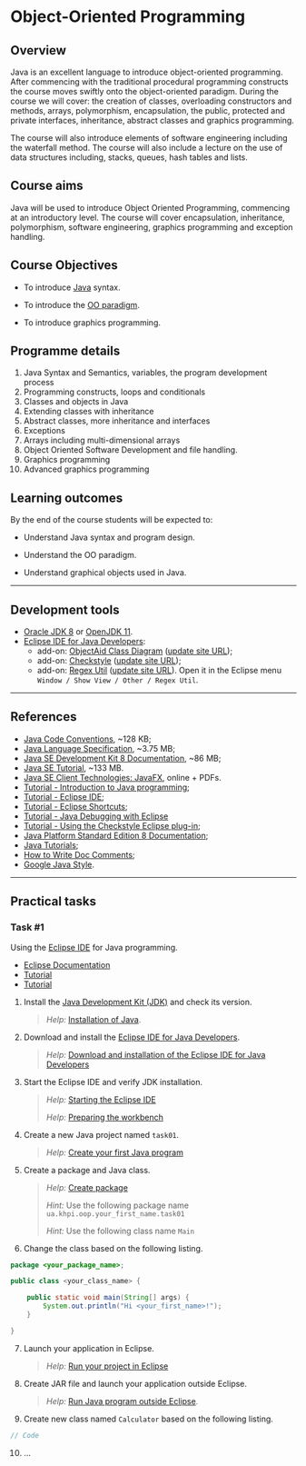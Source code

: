 # Object-Oriented Programming

## Overview
Java is an excellent language to introduce object-oriented programming. After commencing with the traditional procedural programming constructs the course moves swiftly onto the object-oriented paradigm. During the course we will cover: the creation of classes, overloading constructors and methods, arrays, polymorphism, encapsulation, the public, protected and private interfaces, inheritance, abstract classes and graphics programming.

The course will also introduce elements of software engineering including the waterfall method. The course will also include a lecture on the use of data structures including, stacks, queues, hash tables and lists.

## Course aims
Java will be used to introduce Object Oriented Programming, commencing at an introductory level. The course will cover encapsulation, inheritance, polymorphism, software engineering, graphics programming and exception handling.

## Course Objectives

- To introduce [Java](https://en.wikipedia.org/wiki/Java_(programming_language)) syntax.

- To introduce the [OO paradigm](https://en.wikipedia.org/wiki/Object-oriented_programming).

- To introduce graphics programming.

## Programme details

1. Java Syntax and Semantics, variables, the program development process
2. Programming constructs, loops and conditionals
3. Classes and objects in Java
4. Extending classes with inheritance
5. Abstract classes, more inheritance  and interfaces
6. Exceptions
7. Arrays including multi-dimensional arrays
8. Object Oriented Software Development and file handling.
9. Graphics programming
10. Advanced graphics programming

## Learning outcomes

By the end of the course students will be expected to:

- Understand Java syntax and program design.

- Understand the OO paradigm.

- Understand graphical objects used in Java.

---

<span id="soft"></span>
## Development tools

- [Oracle JDK 8](http://www.oracle.com/technetwork/java/javase/downloads/jdk8-downloads-2133151.html) or [OpenJDK 11](https://adoptopenjdk.net/?variant=openjdk11&jvmVariant=hotspot).
- [Eclipse IDE for Java Developers](http://www.eclipse.org/downloads/eclipse-packages/):
	- add-on: [ObjectAid Class Diagram](http://www.objectaid.com/class-diagram) ([update site URL](http://www.objectaid.com/update/current/));
	- add-on: [Checkstyle](https://checkstyle.org/eclipse-cs/#!/) ([update site URL](http://eclipse-cs.sourceforge.net/update));
	- add-on: [Regex Util](http://myregexp.com/eclipsePlugin.html) ([update site URL](http://regex-util.sourceforge.net/update/)). Open it in the Eclipse menu `Window / Show View / Other / Regex Util`.

---

<span id="references"></span>
## References

- [Java Code Conventions](http://www.oracle.com/technetwork/java/codeconventions-150003.pdf), ~128 KB;
- [Java Language Specification](http://docs.oracle.com/javase/specs/jls/se8/jls8.pdf), ~3.75 MB;
- [Java SE Development Kit 8 Documentation](http://www.oracle.com/technetwork/java/javase/documentation/jdk8-doc-downloads-2133158.html), ~86 MB;
- [Java SE Tutorial](http://www.oracle.com/technetwork/java/javase/java-tutorial-downloads-2005894.html), ~133 MB.
- [Java SE Client Technologies: JavaFX](http://docs.oracle.com/javase/8/javase-clienttechnologies.htm), online + PDFs.
- [Tutorial - Introduction to Java programming](http://www.vogella.com/tutorials/JavaIntroduction/article.html);
- [Tutorial - Eclipse IDE](http://www.vogella.com/tutorials/Eclipse/article.html);
- [Tutorial - Eclipse Shortcuts](http://www.vogella.com/tutorials/EclipseShortcuts/article.html);
- [Tutorial - Java Debugging with Eclipse](http://www.vogella.com/tutorials/EclipseDebugging/article.html)
- [Tutorial - Using the Checkstyle Eclipse plug-in](http://www.vogella.com/tutorials/Checkstyle/article.html);
- [Java Platform Standard Edition 8 Documentation](http://docs.oracle.com/javase/8/docs/);
- [Java Tutorials](http://docs.oracle.com/javase/tutorial/index.html);
- [How to Write Doc Comments](http://www.oracle.com/technetwork/java/javase/documentation/index-137868.html);
- [Google Java Style](http://google-styleguide.googlecode.com/svn/trunk/javaguide.html).

---

## Practical tasks

### Task #1

Using the [Eclipse IDE](https://www.eclipse.org/ide/) for Java programming.

- [Eclipse Documentation](http://help.eclipse.org/)
- [Tutorial](https://www.tutorialspoint.com/eclipse)
- [Tutorial](https://www.vogella.com/tutorials/Eclipse/article.html)

1. Install the [Java Development Kit (JDK)](https://adoptopenjdk.net/?variant=openjdk11&jvmVariant=hotspot) and check its version.

	> *Help:* [Installation of Java](https://www.vogella.com/tutorials/JavaIntroduction/article.html#installation-of-java).
	
2. Download and install the [Eclipse IDE for Java Developers](https://eclipse.org/downloads/eclipse-packages/).

	> *Help:* [Download and installation of the Eclipse IDE for Java Developers](https://www.vogella.com/tutorials/Eclipse/article.html#download-and-installation-of-the-eclipse-ide-for-java-developers)

3. Start the Eclipse IDE and verify JDK installation.

	> *Help:* [Starting the Eclipse IDE](https://www.vogella.com/tutorials/Eclipse/article.html#starting-the-eclipse-ide)
	>
	> *Help:* [Preparing the workbench](https://help.eclipse.org/2019-09/topic/org.eclipse.jdt.doc.user/gettingStarted/qs-2.htm)
	
4. Create a new Java project named `task01`.

	> *Help:* [Create your first Java program](https://www.vogella.com/tutorials/Eclipse/article.html#create-your-first-java-program)

5. Create a package and Java class.
	
	> *Help:* [Create package](https://www.vogella.com/tutorials/Eclipse/article.html#create-package)
	>
	> *Hint:* Use the following package name `ua.khpi.oop.your_first_name.task01`
	>
	> *Hint:* Use the following class name `Main`
	
6. Change the class based on the following listing.
```java
package <your_package_name>;

public class <your_class_name> {

	public static void main(String[] args) {
		System.out.println("Hi <your_first_name>!");
	}

}
```

7. Launch your application in Eclipse.

	> *Help:* [Run your project in Eclipse](https://www.vogella.com/tutorials/Eclipse/article.html#run-your-project-in-eclipse)

8. Create JAR file and launch your application outside Eclipse.

	> *Help:* [Run Java program outside Eclipse](https://www.vogella.com/tutorials/Eclipse/article.html#run-java-program-outside-eclipse).

9. Create new class named `Calculator` based on the following listing.
```java
// Code
```

10. ...
	
